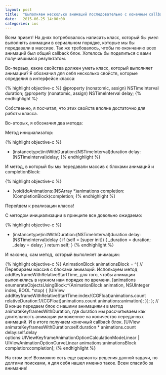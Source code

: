 ```yaml
---
layout: post
title:  "Выполняем несколько анимаций последовательно с конечным callback блоком"
date:   2015-06-25 14:00:00
categories: ios
---
```


Всем привет! На днях потребовалось написать класс, который бы умел выполнять анимации в сериальном порядке, которые мы бы передавали в массиве. Так же требовалось, чтобы по окончанию всех анимаций был общий callback блок. Хотелось бы поделиться с вами получившимся результатом.



Во-первых, какие свойства должен уметь класс, который выполняет анимации? Я обозначил для себя несколько свойств, которые определил в интерфейсе класса:

{% highlight objective-c %}
@property (nonatomic, assign) NSTimeInterval duration;
@property (nonatomic, assign) NSTimeInterval delay;
{% endhighlight %}

Собственно, я посчитал, что этих свойств вполне достаточно для работы класса.

Во-вторых, я обозначил два метода:

Метод инициализатор: 

{% highlight objective-c %}
- (instancetype)initWithDuration:(NSTimeInterval)duration
                           delay:(NSTimeInterval)delay;
{% endhighlight %}

И метод, в который бы мы передавали массив с блоками анимаций и completionBlock:

{% highlight objective-c %}
- (void)doAnimations:(NSArray *)animations completion:(CompletionBlock)completion;
{% endhighlight %}

Перейдем к реализации класса!

С методом инициализации в принципе все довольно ожидаемо:

{% highlight objective-c %}
- (instancetype)initWithDuration:(NSTimeInterval)duration
                           delay:(NSTimeInterval)delay
{
    if (self = [super init]) {
        _duration = duration;
        _delay = delay;
    }
    return self;
}
{% endhighlight %}

И наконец, сам метод, который выполняет анимации:

{% highlight objective-c %}
AnimationBlock animationsBlock = ^{
//Перебираем массив с блоками анимаций. Используем метод addKeyframeWithRelativeStartTime, для того, чтобы анимации выполнялись в нужном нам порядке по времени.
        [animations enumerateObjectsUsingBlock:^(AnimationBlock animation, NSUInteger index, BOOL *stop) {
            [UIView addKeyframeWithRelativeStartTime:index/(CGFloat)animations.count
                                    relativeDuration:1/(CGFloat)animations.count
                                          animations:animation];
        }];
    };
//В конце передаем блок с нашими анимациями в метод animateKeyframesWithDuration, где duration мы рассчитываем как длительность анимации умноженное на количество переданных анимаций. И в итоге получаем конечный callback блок.
    [UIView animateKeyframesWithDuration:self.duration * animations.count
                                   delay:self.delay
                                 options:UIViewKeyframeAnimationOptionCalculationModeLinear | UIViewAnimationOptionCurveLinear
                              animations:animationsBlock
                              completion:completion];
{% endhighlight %}

На этом все! Возможно есть еще варианты решения данной задачи, но долгими поисками, я для себя нашел именно такое.
Всем спасибо за внимание!

